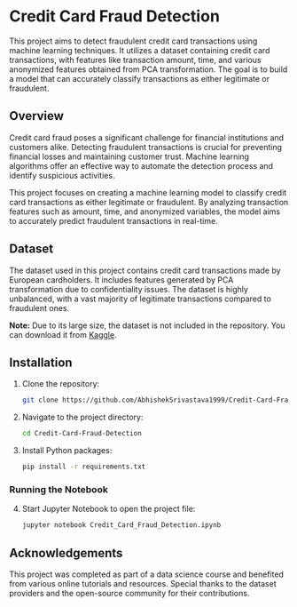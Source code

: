 # Credit Card Fraud Detection

This project aims to detect fraudulent credit card transactions using machine learning techniques. It utilizes a dataset containing credit card transactions, with features like transaction amount, time, and various anonymized features obtained from PCA transformation. The goal is to build a model that can accurately classify transactions as either legitimate or fraudulent.

## Overview

Credit card fraud poses a significant challenge for financial institutions and customers alike. Detecting fraudulent transactions is crucial for preventing financial losses and maintaining customer trust. Machine learning algorithms offer an effective way to automate the detection process and identify suspicious activities.

This project focuses on creating a machine learning model to classify credit card transactions as either legitimate or fraudulent. By analyzing transaction features such as amount, time, and anonymized variables, the model aims to accurately predict fraudulent transactions in real-time.

## Dataset

The dataset used in this project contains credit card transactions made by European cardholders. It includes features generated by PCA transformation due to confidentiality issues. The dataset is highly unbalanced, with a vast majority of legitimate transactions compared to fraudulent ones.

**Note:** Due to its large size, the dataset is not included in the repository. You can download it from [Kaggle](https://www.kaggle.com/mlg-ulb/creditcardfraud).

## Installation

1. Clone the repository:

    ```bash
    git clone https://github.com/AbhishekSrivastava1999/Credit-Card-Fraud-Detection.git
    ```

2. Navigate to the project directory:

    ```bash
    cd Credit-Card-Fraud-Detection
    ```

3. Install Python packages:

    ```bash
    pip install -r requirements.txt
    ```

### Running the Notebook

4. Start Jupyter Notebook to open the project file:

    ```bash
    jupyter notebook Credit_Card_Fraud_Detection.ipynb
    ```

## Acknowledgements

This project was completed as part of a data science course and benefited from various online tutorials and resources. Special thanks to the dataset providers and the open-source community for their contributions.

